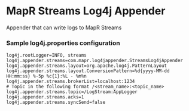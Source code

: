 # MapR Streams Log4j Appender
Appender that can write logs to MapR Streams


### Sample log4j.properties configuration
```
log4j.rootLogger=INFO, streams
log4j.appender.streams=com.mapr.log4jappender.StreamsLog4jAppender
log4j.appender.streams.layout=org.apache.log4j.PatternLayout
log4j.appender.streams.layout.ConversionPattern=%d{yyyy-MM-dd HH:mm:ss} %-5p %c{1}:%L - %m%n
log4j.appender.streams.brokerList=localhost:1234
# Topic in the following format /<stream_name>:<topic_name>
log4j.appender.streams.topic=/LogStream:AppLogger
log4j.appender.streams.acks=1
log4j.appender.streams.syncSend=false
```